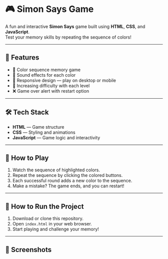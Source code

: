 # 🎮 Simon Says Game

A fun and interactive **Simon Says** game built using **HTML**, **CSS**, and **JavaScript**.  
Test your memory skills by repeating the sequence of colors!

---

## 🧩 Features

- 🎨 Color sequence memory game
- 🎵 Sound effects for each color
- 🚀 Responsive design — play on desktop or mobile
- 🔁 Increasing difficulty with each level
- ❌ Game over alert with restart option

---

## 🛠️ Tech Stack

- **HTML** — Game structure
- **CSS** — Styling and animations
- **JavaScript** — Game logic and interactivity

---

## 🚀 How to Play

1. Watch the sequence of highlighted colors.
2. Repeat the sequence by clicking the colored buttons.
3. Each successful round adds a new color to the sequence.
4. Make a mistake? The game ends, and you can restart!

---

## 📂 How to Run the Project

1. Download or clone this repository.
2. Open `index.html` in your web browser.
3. Start playing and challenge your memory!

---

## 📸 Screenshots
